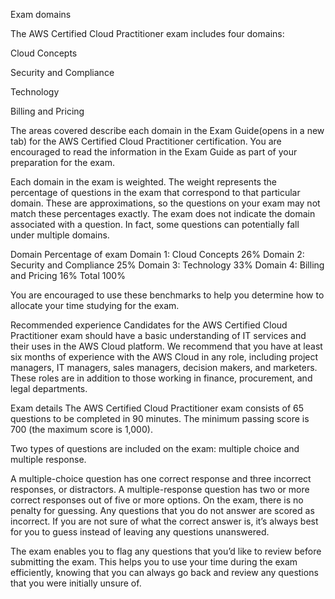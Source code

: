 Exam domains

The AWS Certified Cloud Practitioner exam includes four domains:


Cloud Concepts

Security and Compliance

Technology

Billing and Pricing

The areas covered describe each domain in the Exam Guide(opens in a new tab) for the AWS Certified Cloud Practitioner certification. 
You are encouraged to read the information in the Exam Guide as part of your preparation for the exam.

Each domain in the exam is weighted. The weight represents the percentage of questions in the exam that correspond to that particular domain.
These are approximations, so the questions on your exam may not match these percentages exactly. The exam does not indicate the domain associated with a question. 
In fact, some questions can potentially fall under multiple domains.

Domain	Percentage of exam
Domain 1: Cloud Concepts	26%
Domain 2: Security and Compliance	25%
Domain 3: Technology	33%
Domain 4: Billing and Pricing	16%
Total	100%

You are encouraged to use these benchmarks to help you determine how to allocate your time studying for the exam.

Recommended experience
Candidates for the AWS Certified Cloud Practitioner exam should have a basic understanding of IT services and their uses in the AWS Cloud platform. 
We recommend that you have at least six months of experience with the AWS Cloud in any role, including project managers, IT managers, sales managers, decision makers, and marketers.
These roles are in addition to those working in finance, procurement, and legal departments.

Exam details
The AWS Certified Cloud Practitioner exam consists of 65 questions to be completed in 90 minutes. The minimum passing score is 700 (the maximum score is 1,000).

Two types of questions are included on the exam: multiple choice and multiple response.

A multiple-choice question has one correct response and three incorrect responses, or distractors.
A multiple-response question has two or more correct responses out of five or more options.
On the exam, there is no penalty for guessing. Any questions that you do not answer are scored as incorrect.
If you are not sure of what the correct answer is, it’s always best for you to guess instead of leaving any questions unanswered.

The exam enables you to flag any questions that you’d like to review before submitting the exam. This helps you to use your time during the exam efficiently, knowing that you can always go back and review any questions that you were initially unsure of.
